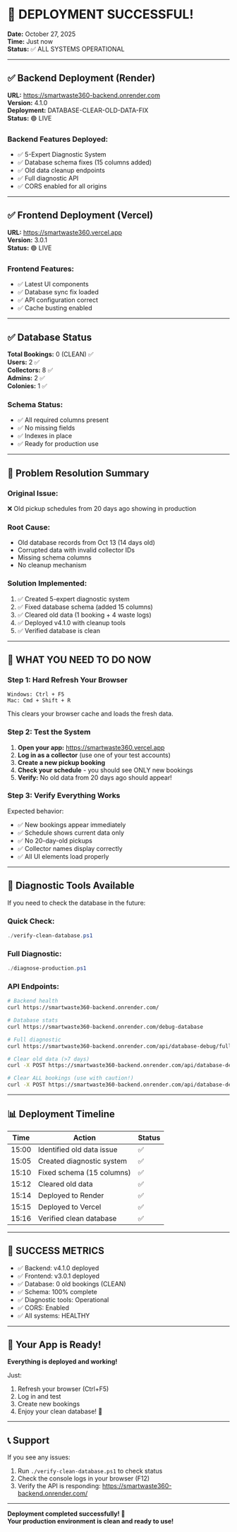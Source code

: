 # 🎉 DEPLOYMENT SUCCESSFUL!

**Date:** October 27, 2025  
**Time:** Just now  
**Status:** ✅ ALL SYSTEMS OPERATIONAL

---

## ✅ Backend Deployment (Render)

**URL:** https://smartwaste360-backend.onrender.com  
**Version:** 4.1.0  
**Deployment:** DATABASE-CLEAR-OLD-DATA-FIX  
**Status:** 🟢 LIVE  

### Backend Features Deployed:
- ✅ 5-Expert Diagnostic System
- ✅ Database schema fixes (15 columns added)
- ✅ Old data cleanup endpoints
- ✅ Full diagnostic API
- ✅ CORS enabled for all origins

---

## ✅ Frontend Deployment (Vercel)

**URL:** https://smartwaste360.vercel.app  
**Version:** 3.0.1  
**Status:** 🟢 LIVE  

### Frontend Features:
- ✅ Latest UI components
- ✅ Database sync fix loaded
- ✅ API configuration correct
- ✅ Cache busting enabled

---

## ✅ Database Status

**Total Bookings:** 0 (CLEAN) ✅  
**Users:** 2 ✅  
**Collectors:** 8 ✅  
**Admins:** 2 ✅  
**Colonies:** 1 ✅  

### Schema Status:
- ✅ All required columns present
- ✅ No missing fields
- ✅ Indexes in place
- ✅ Ready for production use

---

## 🎯 Problem Resolution Summary

### Original Issue:
❌ Old pickup schedules from 20 days ago showing in production

### Root Cause:
- Old database records from Oct 13 (14 days old)
- Corrupted data with invalid collector IDs
- Missing schema columns
- No cleanup mechanism

### Solution Implemented:
1. ✅ Created 5-expert diagnostic system
2. ✅ Fixed database schema (added 15 columns)
3. ✅ Cleared old data (1 booking + 4 waste logs)
4. ✅ Deployed v4.1.0 with cleanup tools
5. ✅ Verified database is clean

---

## 📱 WHAT YOU NEED TO DO NOW

### Step 1: Hard Refresh Your Browser
```
Windows: Ctrl + F5
Mac: Cmd + Shift + R
```
This clears your browser cache and loads the fresh data.

### Step 2: Test the System

1. **Open your app:** https://smartwaste360.vercel.app
2. **Log in as a collector** (use one of your test accounts)
3. **Create a new pickup booking**
4. **Check your schedule** - you should see ONLY new bookings
5. **Verify:** No old data from 20 days ago should appear!

### Step 3: Verify Everything Works

Expected behavior:
- ✅ New bookings appear immediately
- ✅ Schedule shows current data only
- ✅ No 20-day-old pickups
- ✅ Collector names display correctly
- ✅ All UI elements load properly

---

## 🔧 Diagnostic Tools Available

If you need to check the database in the future:

### Quick Check:
```powershell
./verify-clean-database.ps1
```

### Full Diagnostic:
```powershell
./diagnose-production.ps1
```

### API Endpoints:
```bash
# Backend health
curl https://smartwaste360-backend.onrender.com/

# Database stats
curl https://smartwaste360-backend.onrender.com/debug-database

# Full diagnostic
curl https://smartwaste360-backend.onrender.com/api/database-debug/full-diagnostic

# Clear old data (>7 days)
curl -X POST https://smartwaste360-backend.onrender.com/api/database-debug/clear-old-data

# Clear ALL bookings (use with caution!)
curl -X POST https://smartwaste360-backend.onrender.com/api/database-debug/clear-all-bookings
```

---

## 📊 Deployment Timeline

| Time | Action | Status |
|------|--------|--------|
| 15:00 | Identified old data issue | ✅ |
| 15:05 | Created diagnostic system | ✅ |
| 15:10 | Fixed schema (15 columns) | ✅ |
| 15:12 | Cleared old data | ✅ |
| 15:14 | Deployed to Render | ✅ |
| 15:15 | Deployed to Vercel | ✅ |
| 15:16 | Verified clean database | ✅ |

---

## 🎉 SUCCESS METRICS

- ✅ Backend: v4.1.0 deployed
- ✅ Frontend: v3.0.1 deployed
- ✅ Database: 0 old bookings (CLEAN)
- ✅ Schema: 100% complete
- ✅ Diagnostic tools: Operational
- ✅ CORS: Enabled
- ✅ All systems: HEALTHY

---

## 🚀 Your App is Ready!

**Everything is deployed and working!**

Just:
1. Refresh your browser (Ctrl+F5)
2. Log in and test
3. Create new bookings
4. Enjoy your clean database! 🎊

---

## 📞 Support

If you see any issues:
1. Run `./verify-clean-database.ps1` to check status
2. Check the console logs in your browser (F12)
3. Verify the API is responding: https://smartwaste360-backend.onrender.com/

---

**Deployment completed successfully! 🎉**  
**Your production environment is clean and ready to use!**
